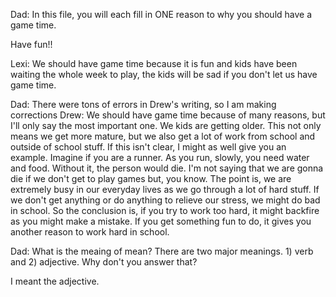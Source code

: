 Dad: In this file, you will each fill in ONE reason to why you should have a game time. 

Have fun!!

Lexi: We should have game time because it is fun and kids have been waiting the whole week to play, the kids will be sad if you don't let us have game time.

Dad: There were tons of errors in Drew's writing, so I am making corrections
Drew: We should have game time because of many reasons, but I'll only say the most important one. We kids are getting older. This not only means we get more mature, but we also get a lot of work from school and outside of school stuff. If this isn't clear, I might as well give you an example. Imagine if you are a runner. As you run, slowly, you need water and food. Without it, the person would die. I'm not saying that we are gonna die if we don't get to play games but, you know. The point is, we are extremely busy in our everyday lives as we go through a lot of hard stuff. If we don't get anything or do anything to relieve our stress, we might do bad in school. So the conclusion is, if you try to work too hard, it might backfire as you might make a mistake. If you get something fun to do, it gives you another reason to work hard in school. 

Dad: 
What is the meaing of mean? There are two major meanings. 1) verb and 2) adjective. Why don't you answer that?

I meant the adjective.
